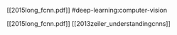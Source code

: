 [[2015long_fcnn.pdf]]
#deep-learning:computer-vision

[[2015long_fcnn.pdf]]
[[2013zeiler_understandingcnns]]